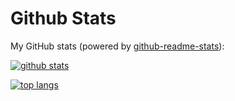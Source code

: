 # Github Stats

My GitHub stats (powered by [github-readme-stats](https://github.com/anuraghazra/github-readme-stats)):

[![github stats](https://github-readme-stats.vercel.app/api?username=ritik-prog&show_icons=true&hide_title=true&hide_border=true)](https://github.com/ritik-prog)

[![top langs](https://github-readme-stats.vercel.app/api/top-langs/?username=ritik-prog&layout=compact&hide_border=true)](https://github.com/ritik-prog)
